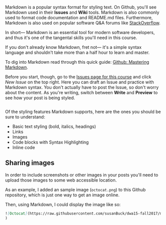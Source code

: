 Markdown is a popular syntax format for styling text. On Github, you'll see Markdown used in their **Issues** and **Wiki** tools. Markdown is also commonly used to format code documentation and README.md files. Furthermore, Markdown is also used on popular software Q&A forums like [StackOverflow](https://stackoverflow.com).

In short&mdash; Markdown is an essential tool for modern software developers, and thus it's one of the tangental skills you'll need in this course.

If you don't already know Markdown, fret not&mdash; it's a simple syntax language and shouldn't take more than a half hour to learn and master.

To dig into Markdown read through this quick guide: [Github: Mastering Markdown](https://guides.github.com/features/mastering-markdown).

Before you start, though, go to the [Issues page for this course](https://github.com/susanBuck/dwa15-fall2017/issues) and click *New Issue* on the top right. Here you can draft an Issue and practice with Markdown syntax. You don't actually have to post the Issue, so don't worry about the content. As you're writing, switch between **Write** and **Preview** to see how your post is being styled.

<img src='http://making-the-internet.s3.amazonaws.com/dwa-markdown-write-and-preview@2x.png' style='max-width:px;' alt=''>

Of the styling features Markdown supports, here are the ones you should be sure to understand:

+ Basic text styling (bold, italics, headings)
+ Links
+ Images
+ Code blocks with Syntax Highlighting
+ Inline code


## Sharing images
In order to include screenshots or other images in your posts you'll need to upload those images to some web accessible location.

As an example, I added an sample image (`octocat.png`) to this Github repository, which is just one way to get an image online.

Then, using Markdown, I could display the image like so:

```md
![Octocat](https://raw.githubusercontent.com/susanBuck/dwa15-fall2017/master/octocat.png
)
```
